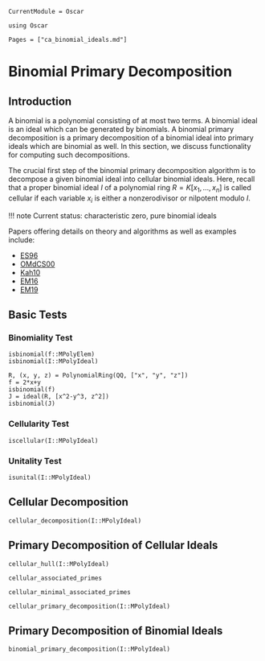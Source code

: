 ```@meta
CurrentModule = Oscar
```

```@setup oscar
using Oscar
```

```@contents
Pages = ["ca_binomial_ideals.md"]
```

# Binomial Primary Decomposition

## Introduction

A binomial is a polynomial consisting of at most two terms. A binomial ideal
is an ideal which can be generated by binomials. A binomial primary decomposition
is a primary decomposition of a binomial ideal into primary ideals which are binomial
as well. In this section, we discuss functionality for computing such decompositions.

The crucial first step of the binomial primary decomposition algorithm is to decompose
a given binomial ideal into cellular binomial ideals. Here, recall
that a proper binomial ideal $I$ of a polynomial ring $R = K[x_1, \dots, x_n]$
is called cellular if each variable $x_i$ is either a nonzerodivisor or nilpotent modulo $I$.

!!! note
    Current status: characteristic zero, pure binomial ideals

Papers offering details on theory and algorithms as well as examples include:

- [ES96](@cite)
- [OMdCS00](@cite)
- [Kah10](@cite)
- [EM16](@cite)
- [EM19](@cite)

## Basic Tests

### Binomiality Test

```@docs
isbinomial(f::MPolyElem)
isbinomial(I::MPolyIdeal)
```
```@repl oscar
R, (x, y, z) = PolynomialRing(QQ, ["x", "y", "z"])
f = 2*x+y
isbinomial(f)
J = ideal(R, [x^2-y^3, z^2])
isbinomial(J)
```

### Cellularity Test

```@docs
iscellular(I::MPolyIdeal)
```

### Unitality Test

```@docs
isunital(I::MPolyIdeal)
```



## Cellular Decomposition

```@docs
cellular_decomposition(I::MPolyIdeal)
```

## Primary Decomposition of Cellular Ideals

```@docs
cellular_hull(I::MPolyIdeal)
```

```@docs
cellular_associated_primes
```

```@docs
cellular_minimal_associated_primes
```

```@docs
cellular_primary_decomposition(I::MPolyIdeal)
```

## Primary Decomposition of Binomial  Ideals

```@docs
binomial_primary_decomposition(I::MPolyIdeal)
```


